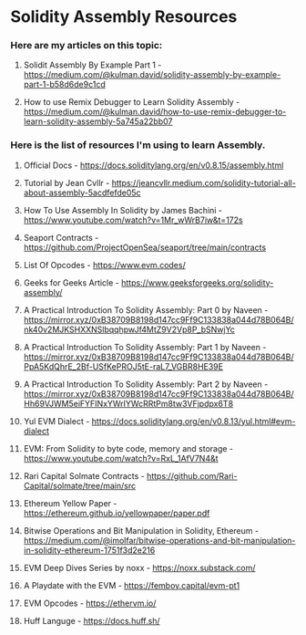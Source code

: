 # Solidity Assembly Resources

### Here are my articles on this topic:

1. Solidit Assembly By Example Part 1 - https://medium.com/@kulman.david/solidity-assembly-by-example-part-1-b58d6de9c1cd

2. How to use Remix Debugger to Learn Solidity Assembly - https://medium.com/@kulman.david/how-to-use-remix-debugger-to-learn-solidity-assembly-5a745a22bb07

### Here is the list of resources I'm using to learn Assembly.

1. Official Docs - https://docs.soliditylang.org/en/v0.8.15/assembly.html

2. Tutorial by Jean Cvllr - https://jeancvllr.medium.com/solidity-tutorial-all-about-assembly-5acdfefde05c

3. How To Use Assembly In Solidity by James Bachini - https://www.youtube.com/watch?v=1Mr_wWrB7iw&t=172s

4. Seaport Contracts - https://github.com/ProjectOpenSea/seaport/tree/main/contracts

5. List Of Opcodes - https://www.evm.codes/

6. Geeks for Geeks Article - https://www.geeksforgeeks.org/solidity-assembly/

7. A Practical Introduction To Solidity Assembly: Part 0 by Naveen - https://mirror.xyz/0xB38709B8198d147cc9Ff9C133838a044d78B064B/nk40v2MJKSHXXNSlbqqhpwJf4MtZ9V2Vp8P_bSNwjYc

8. A Practical Introduction To Solidity Assembly: Part 1 by Naveen - https://mirror.xyz/0xB38709B8198d147cc9Ff9C133838a044d78B064B/PpA5KdQhrE_2Bf-USfKePROJ5tE-raL7_VGBR8HE39E

9. A Practical Introduction To Solidity Assembly: Part 2 by Naveen - https://mirror.xyz/0xB38709B8198d147cc9Ff9C133838a044d78B064B/Hh69VJWM5eiFYFINxYWrIYWcRRtPm8tw3VFjpdpx6T8

10. Yul EVM Dialect - https://docs.soliditylang.org/en/v0.8.13/yul.html#evm-dialect

11. EVM: From Solidity to byte code, memory and storage - https://www.youtube.com/watch?v=RxL_1AfV7N4&t

12. Rari Capital Solmate Contracts - https://github.com/Rari-Capital/solmate/tree/main/src

13. Ethereum Yellow Paper - https://ethereum.github.io/yellowpaper/paper.pdf

14. Bitwise Operations and Bit Manipulation in Solidity, Ethereum - https://medium.com/@imolfar/bitwise-operations-and-bit-manipulation-in-solidity-ethereum-1751f3d2e216

15. EVM Deep Dives Series by noxx - https://noxx.substack.com/

16. A Playdate with the EVM - https://femboy.capital/evm-pt1

17. EVM Opcodes - https://ethervm.io/

18. Huff Languge - https://docs.huff.sh/
